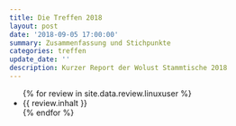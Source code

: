 ```yaml
---
title: Die Treffen 2018
layout: post
date: '2018-09-05 17:00:00'
summary: Zusammenfassung und Stichpunkte
categories: treffen
update_date: ''
description: Kurzer Report der Wolust Stammtische 2018 
---
```


<!-- JSON-LD-Markup generiert von Google Strukturierte Daten: Markup-Hilfe -->
<script type="application/ld+json">
{ "@context" : "http://schema.org", "@type" : "Article", "name" : "Die Treffen 2018", "author" : { "@type" : "Person", "name" : "Stefan Höhn" }, "datePublished" : "2018-09-25", "image" : "https://wolust.de/images/tux-wolust.jpg", "articleSection" : "{{ review.inhalt }}", "url" : "https://wolust.de/treffen/2018/09/05/lastmeeting/", "publisher" : { "@type" : "Organization", "name" : "wolust" } }
</script>





<ul>
 {% for review  in site.data.review.linuxuser %}
    <li>  {{ review.inhalt }} </li>
 {% endfor %}
</ul>

